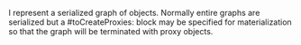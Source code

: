 I represent a serialized graph of objects.  Normally entire graphs are serialized but a #toCreateProxies: block may be specified for materialization so that the graph will be terminated with proxy objects.
